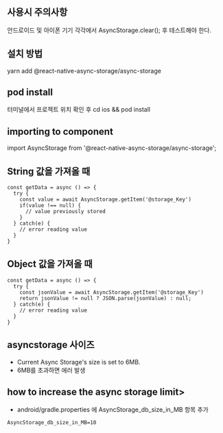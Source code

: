 ## 사용시 주의사항
안드로이드 및 아이폰 기기 각각에서 AsyncStorage.clear(); 후 테스트해야 한다.

## 설치 방법
yarn add @react-native-async-storage/async-storage

## pod install 
터미널에서 프로젝트 위치 확인 후
cd ios && pod install

## importing to component
import AsyncStorage from '@react-native-async-storage/async-storage';

## String 값을 가져올 때
```
const getData = async () => {
  try {
    const value = await AsyncStorage.getItem('@storage_Key')
    if(value !== null) {
      // value previously stored
    }
  } catch(e) {
    // error reading value
  }
}
```
## Object 값을 가져올 때
```
const getData = async () => {
  try {
    const jsonValue = await AsyncStorage.getItem('@storage_Key')
    return jsonValue != null ? JSON.parse(jsonValue) : null;
  } catch(e) {
    // error reading value
  }
}

```


## asyncstorage 사이즈
- Current Async Storage's size is set to 6MB.
- 6MB를 초과하면 <database or disk is full> 에러 발생
  
## how to increase the async storage limit>
- android/gradle.properties 에 AsyncStorage_db_size_in_MB 항목 추가
```
AsyncStorage_db_size_in_MB=10
```

